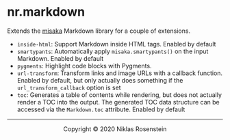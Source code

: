 # nr.markdown

Extends the [misaka][] Markdown library for a couple of extensions.

* `inside-html`: Support Markdown inside HTML tags. Enabled by default
* `smartypants`: Automatically apply `misaka.smartypants()` on the input
  Markdown. Enabled by default
* `pygments`: Highlight code blocks with Pygments.
* `url-transform`: Transform links and image URLs with a callback function.
  Enabled by default, but only actually does something if the
  `url_transform_callback` option is set
* `toc`: Generates a table of contents while rendering, but does not actually
  render a TOC into the output. The generated TOC data structure can be
  accessed via the `Markdown.toc` attribute. Enabled by default

[misaka]: https://github.com/FSX/misaka

---

<p align="center">Copyright &copy; 2020 Niklas Rosenstein</p>
